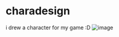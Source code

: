 # charadesign
i drew a character for my game :D
![image](https://github.com/user-attachments/assets/7bf94868-4aaf-4f6a-9f55-08896eee9b00)
